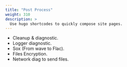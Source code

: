```yaml
---
title: "Post Process"
weight: 310
description: >
  Use hugo shortcodes to quickly compose site pages.
---
```



- Cleanup & diagnostic.
- Logger diagnostic.
- Sox (From wave to Flac).
- Files Encryption.
- Network diag to send files.